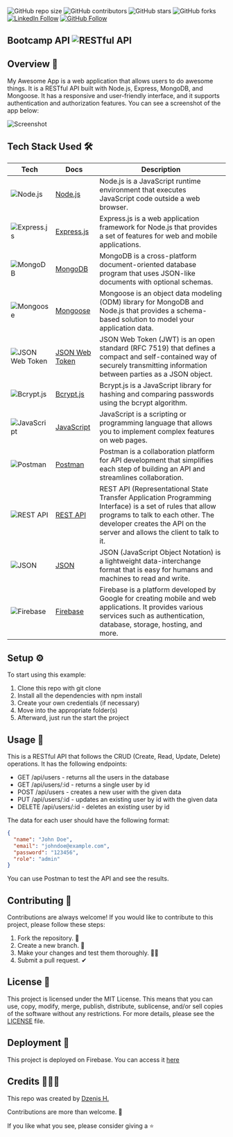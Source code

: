 ##
![GitHub repo size](https://img.shields.io/github/repo-size/dzenis-h/Bootcamp-API)
![GitHub contributors](https://img.shields.io/github/contributors/dzenis-h/Bootcamp-API)
![GitHub stars](https://img.shields.io/github/stars/dzenis-h/Bootcamp-API?style=social)
![GitHub forks](https://img.shields.io/github/forks/dzenis-h/Bootcamp-API?style=social)
[![LinkedIn Follow](https://img.shields.io/badge/-Follow-blue?style=social&logo=linkedin&link=https://www.linkedin.com/in/dzenis-h/)](https://www.linkedin.com/in/dzenis-h/)
[![GitHub Follow](https://img.shields.io/badge/-Follow-black?style=social&logo=github&link=https://github.com/dzenis-h)](https://github.com/dzenis-h)

##


##  Bootcamp API ![RESTful API](https://img.shields.io/badge/RESTful-API-blue)

## Overview 👀

My Awesome App is a web application that allows users to do awesome things. It is a RESTful API built with Node.js, Express, MongoDB, and Mongoose. It has a responsive and user-friendly interface, and it supports authentication and authorization features. You can see a screenshot of the app below:

![Screenshot](https://drive.google.com/uc?export=view&id=1w981ojQFGlpUQOYrRk5mEzqkD1CvDEtd)



## Tech Stack Used 🛠️

| Tech | Docs | Description |
| ---- | ---- | ----------- |
| ![Node.js](https://img.shields.io/badge/Node.js-43853D?style=flat&logo=node.js&logoColor=white) | [Node.js](https://nodejs.org/en/docs/) | Node.js is a JavaScript runtime environment that executes JavaScript code outside a web browser. |
| ![Express.js](https://img.shields.io/badge/Express.js-000000?style=flat&logo=express&logoColor=white) | [Express.js](https://expressjs.com/en/4x/api.html) | Express.js is a web application framework for Node.js that provides a set of features for web and mobile applications. |
| ![MongoDB](https://img.shields.io/badge/MongoDB-4EA94B?style=flat&logo=mongodb&logoColor=white) | [MongoDB](https://docs.mongodb.com/) | MongoDB is a cross-platform document-oriented database program that uses JSON-like documents with optional schemas. |
| ![Mongoose](https://img.shields.io/badge/Mongoose-880000?style=flat&logoColor=white) | [Mongoose](https://mongoosejs.com/docs/) | Mongoose is an object data modeling (ODM) library for MongoDB and Node.js that provides a schema-based solution to model your application data. |
| ![JSON Web Token](https://img.shields.io/badge/JSON_Web_Token-000000?style=flat&logo=json-web-tokens&logoColor=white) | [JSON Web Token](https://jwt.io/introduction) | JSON Web Token (JWT) is an open standard (RFC 7519) that defines a compact and self-contained way of securely transmitting information between parties as a JSON object. |
| ![Bcrypt.js](https://img.shields.io/badge/Bcrypt.js-3385FF?style=flat&logoColor=white) | [Bcrypt.js](https://github.com/dcodeIO/bcrypt.js/blob/master/README.md) | Bcrypt.js is a JavaScript library for hashing and comparing passwords using the bcrypt algorithm. |
| ![JavaScript](https://img.shields.io/badge/JavaScript-F7DF1E?style=flat&logo=javascript&logoColor=black) | [JavaScript](https://developer.mozilla.org/en-US/docs/Web/JavaScript) | JavaScript is a scripting or programming language that allows you to implement complex features on web pages. |
| ![Postman](https://img.shields.io/badge/Postman-FF6C37?style=flat&logo=postman&logoColor=white) | [Postman](https://www.postman.com/documentation/) | Postman is a collaboration platform for API development that simplifies each step of building an API and streamlines collaboration. |
| ![REST API](https://img.shields.io/badge/REST_API-02569B?style=flat&logo=rest-api&logoColor=white) | [REST API](https://restfulapi.net/) | REST API (Representational State Transfer Application Programming Interface) is a set of rules that allow programs to talk to each other. The developer creates the API on the server and allows the client to talk to it. |
| ![JSON](https://img.shields.io/badge/JSON-000000?style=flat&logo=json&logoColor=white) | [JSON](https://www.json.org/json-en.html) | JSON (JavaScript Object Notation) is a lightweight data-interchange format that is easy for humans and machines to read and write. |
| ![Firebase](https://img.shields.io/badge/Firebase-FFCA28?style=flat&logo=firebase&logoColor=black) | [Firebase](https://firebase.google.com/docs/) | Firebase is a platform developed by Google for creating mobile and web applications. It provides various services such as authentication, database, storage, hosting, and more. |

## Setup ⚙️

To start using this example:
1. Clone this repo with git clone
2. Install all the dependencies with npm install
3. Create your own credentials (if necessary)
4. Move into the appropriate folder(s)
5. Afterward, just run the start the project

## Usage 📝

This is a RESTful API that follows the CRUD (Create, Read, Update, Delete) operations. It has the following endpoints:

- GET /api/users - returns all the users in the database
- GET /api/users/:id - returns a single user by id
- POST /api/users - creates a new user with the given data
- PUT /api/users/:id - updates an existing user by id with the given data
- DELETE /api/users/:id - deletes an existing user by id

The data for each user should have the following format:

```json
{
  "name": "John Doe",
  "email": "johndoe@example.com",
  "password": "123456",
  "role": "admin"
}
```

You can use Postman to test the API and see the results.

## Contributing 🙌

Contributions are always welcome! If you would like to contribute to this project, please follow these steps:
1. Fork the repository. 🍴
2. Create a new branch. 🌵
3. Make your changes and test them thoroughly. 👨‍💻
4. Submit a pull request. ✔

## License 📑

This project is licensed under the MIT License. This means that you can use, copy, modify, merge, publish, distribute, sublicense, and/or sell copies of the software without any restrictions. For more details, please see the [LICENSE]() file.

## Deployment 🚀

This project is deployed on Firebase. You can access it [here](bootcamp-api-docs.web.app)

## Credits 👨🏻‍💻

This repo was created by [Dzenis H.]()

Contributions are more than welcome. 🫡

If you like what you see, please consider giving a ⭐️
